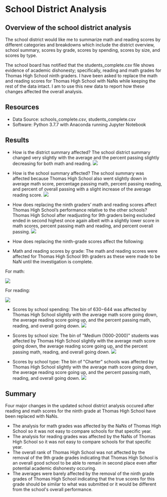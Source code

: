 # School District Analysis

## Overview of the school district analysis
The school district would like me to summarize math and reading scores by different categories and breakdowns which include the district overview, school summary, scores by grade, scores by spending, scores by size, and scores by type. 

The school board has notified that the students_complete.csv file shows evidence of academic dishonesty; specifically, reading and math grades for Thomas High School ninth graders. I have been asked to replace the math and reading scores for Thomas High School with NaNs while keeping the rest of the data intact. I am to use this new data to report how these changes affected the overall analysis.

## Resources
- Data Source: schools_complete.csv, students_complete.csv
- Software: Python 3.7.7 with Anaconda running Jupyter Notebook

## Results
- How is the district summary affected? The school district summary changed very slightly with the average and the percent passing slightly decreasing for both math and reading.
![](/Resources/District_Summary.png)

- How is the school summary affected? The school summary was affected because Thomas High School also went slightly down in average math score, percentage passing math, percent passing reading, and percent of overall passing with a slight increase of the average reading score.
![](/Resources/School_Summary.png)

- How does replacing the ninth graders’ math and reading scores affect Thomas High School’s performance relative to the other schools? Thomas High School after readjusting for 9th graders being excluded ended in second highest once again albeit with a slightly lower score in math scores, percent passing math and reading, and percent overall passing. 
![](/Resources/Comparison_Summary.png)

- How does replacing the ninth-grade scores affect the following:
- Math and reading scores by grade: The math and reading scores were affected for Thomas High School 9th graders as these were made to be NaN until the investigation is complete.

For math:

![](/Resources/Math_Grade_Summary.png)

For reading:

![](/Resources/Reading_Grade_Summary.png)

- Scores by school spending: The bin of $630-$644 was affected by Thomas High School slightly with the average math score going down, the average reading score going up, and the percent passing math, reading, and overall going down.
![](/Resources/School_Spending_Summary.png)

- Scores by school size: The bin of "Medium (1000-2000)" students was affected by Thomas High School slightly with the average math score going down, the average reading score going up, and the percent passing math, reading, and overall going down.
![](/Resources/School_Size_Summary.png)

- Scores by school type: The bin of "Charter" schools was affected by Thomas High School slightly with the average math score going down, the average reading score going up, and the percent passing math, reading, and overall going down.
![](/Resources/School_Type_Summary.png)

## Summary
Four major changes in the updated school district analysis occured after reading and math scores for the ninth grade at Thomas High School have been replaced with NaNs. 

- The analysis for math grades was affected by the NaNs of Thomas High School so it was not easy to compare schools for that specific year. 
- The analysis for reading grades was affected by the NaNs of Thomas High School so it was not easy to compare schools for that specific year. 
- The overall rank of Thomas High School was not affected by the removal of the 9th grade grades indicating that Thomas High School is an overall good school to be able to remain in second place even after potential academic dishonesty occuring. 
- The averages were barely affected by the removal of the ninth grade grades of Thomas High School indicating that the true scores for this grade should be similar to what was submitted or it would be different from the school's overall performance.

